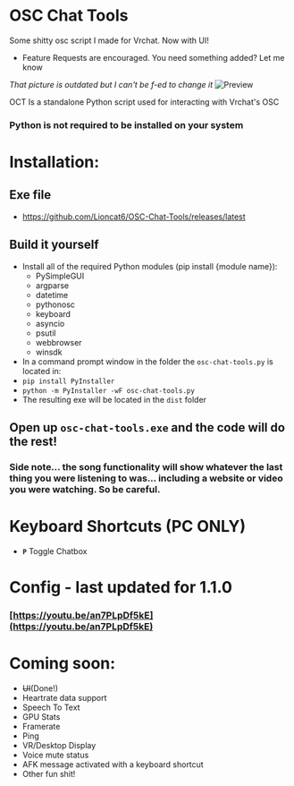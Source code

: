 # OSC Chat Tools 
Some shitty osc script I made for Vrchat. Now with UI!
- Feature Requests are encouraged. You need something added? Let me know

*That picture is outdated but I can't be f-ed to change it*
![Preview](https://github.com/Lioncat6/OSC-Chat-Tools/blob/8e8b062ca4bd965b968cfe6db76df92926af305b/preview.png)

OCT Is a standalone Python script used for interacting with Vrchat's OSC
### Python is not required to be installed on your system

# Installation:
## Exe file
 - https://github.com/Lioncat6/OSC-Chat-Tools/releases/latest
## Build it yourself
 - Install all of the required Python modules (pip install {module name}):
   - PySimpleGUI
   - argparse
   - datetime
   - pythonosc
   - keyboard
   - asyncio
   - psutil
   - webbrowser
   - winsdk
 - In a command prompt window in the folder the `osc-chat-tools.py` is located in:
 - `pip install PyInstaller`
 - `python -m PyInstaller -wF osc-chat-tools.py`
 - The resulting exe will be located in the `dist` folder

## Open up `osc-chat-tools.exe` and the code will do the rest!

### Side note... the song functionality will show whatever the last thing you were listening to was... including a website or video you were watching. So be careful.

# Keyboard Shortcuts (PC ONLY)
- **`P`** Toggle Chatbox

# Config - last updated for 1.1.0
### [https://youtu.be/an7PLpDf5kE](https://youtu.be/an7PLpDf5kE)

# Coming soon:
 - ~~UI~~(Done!)
 - Heartrate data support
 - Speech To Text
 - GPU Stats
 - Framerate
 - Ping
 - VR/Desktop Display
 - Voice mute status
 - AFK message activated with a keyboard shortcut
 - Other fun shit!
